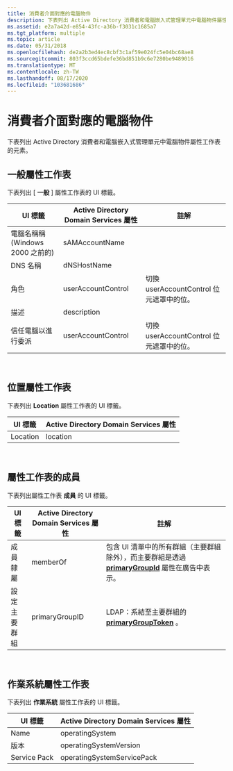 ```yaml
---
title: 消費者介面對應的電腦物件
description: 下表列出 Active Directory 消費者和電腦嵌入式管理單元中電腦物件屬性工作表的元素。
ms.assetid: e2a7a42d-e854-43fc-a36b-f3031c1685a7
ms.tgt_platform: multiple
ms.topic: article
ms.date: 05/31/2018
ms.openlocfilehash: de2a2b3ed4ec8cbf3c1af59e024fc5e04bc68ae8
ms.sourcegitcommit: 803f3ccd65bdefe36bd851b9c6e7280be9489016
ms.translationtype: MT
ms.contentlocale: zh-TW
ms.lasthandoff: 08/17/2020
ms.locfileid: "103681686"
---
```

# <a name="computer-object-user-interface-mapping"></a>消費者介面對應的電腦物件

下表列出 Active Directory 消費者和電腦嵌入式管理單元中電腦物件屬性工作表的元素。

## <a name="general-property-sheet"></a>一般屬性工作表

下表列出 [ **一般** ] 屬性工作表的 UI 標籤。



| UI 標籤                         | Active Directory Domain Services 屬性 | 註解                                         |
|----------------------------------|--------------------------------------------|--------------------------------------------------|
| 電腦名稱稱 (Windows 2000 之前的)  | sAMAccountName                             |                                                  |
| DNS 名稱                         | dNSHostName                                |                                                  |
| 角色                             | userAccountControl                         | 切換 userAccountControl 位元遮罩中的位。 |
| 描述                      | description                                |                                                  |
| 信任電腦以進行委派    | userAccountControl                         | 切換 userAccountControl 位元遮罩中的位。 |



 

## <a name="location-property-sheet"></a>位置屬性工作表

下表列出 **Location** 屬性工作表的 UI 標籤。



| UI 標籤 | Active Directory Domain Services 屬性 |
|----------|--------------------------------------------|
| Location | location                                   |



 

## <a name="member-of-property-sheet"></a>屬性工作表的成員

下表列出屬性工作表 **成員** 的 UI 標籤。



| UI 標籤          | Active Directory Domain Services 屬性 | 註解                                                                                                                                                                   |
|-------------------|--------------------------------------------|----------------------------------------------------------------------------------------------------------------------------------------------------------------------------|
| 成員隸屬         | memberOf                                   | 包含 UI 清單中的所有群組（主要群組除外），而主要群組是透過 [**primaryGroupId**](/windows/desktop/ADSchema/a-primarygroupid) 屬性在廣告中表示。 |
| 設定主要群組 | primaryGroupID                             | LDAP：系結至主要群組的 [**primaryGroupToken**](/windows/desktop/ADSchema/a-primarygrouptoken) 。                                                                                  |



 

## <a name="operating-system-property-sheet"></a>作業系統屬性工作表

下表列出 **作業系統** 屬性工作表的 UI 標籤。



| UI 標籤     | Active Directory Domain Services 屬性 |
|--------------|--------------------------------------------|
| Name         | operatingSystem                            |
| 版本      | operatingSystemVersion                     |
| Service Pack | operatingSystemServicePack                 |



 

 

 
